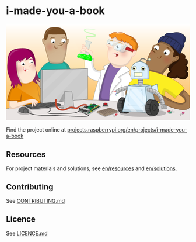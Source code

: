 # i-made-you-a-book

![scratch-book](banner.png)

Find the project online at [projects.raspberrypi.org/en/projects/i-made-you-a-book](https://projects.raspberrypi.org/en/projects/i-made-you-a-book)

## Resources
For project materials and solutions, see [en/resources](https://github.com/raspberrypilearning/i-made-you-a-book/tree/master/en/resources) and [en/solutions](https://github.com/raspberrypilearning/i-made-you-a-book/tree/master/en/solutions).

## Contributing
See [CONTRIBUTING.md](CONTRIBUTING.md)

## Licence
 See [LICENCE.md](LICENCE.md)
